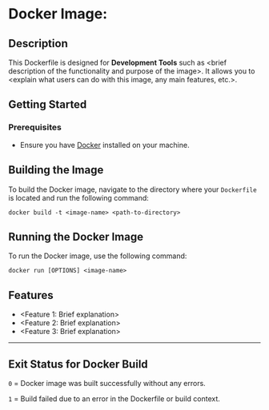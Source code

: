 # Docker Image: <image-name>

## Description

This Dockerfile is designed for **Development Tools** such as \<brief description of the functionality and purpose of the image\>. It allows you to \<explain what users can do with this image, any main features, etc.\>.

## Getting Started

### Prerequisites

- Ensure you have [Docker](https://docs.docker.com/get-docker/) installed on your machine.

## Building the Image

To build the Docker image, navigate to the directory where your `Dockerfile` is located and run the following command:

```
docker build -t <image-name> <path-to-directory>
```

## Running the Docker Image

To run the Docker image, use the following command:

```
docker run [OPTIONS] <image-name>

```

## Features

- <Feature 1: Brief explanation>
- <Feature 2: Brief explanation>
- <Feature 3: Brief explanation>

---

## Exit Status for Docker Build

`0` = Docker image was built successfully without any errors.

`1` = Build failed due to an error in the Dockerfile or build context.
